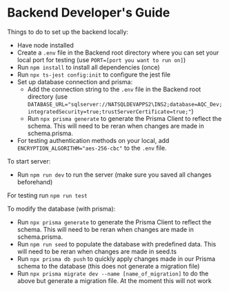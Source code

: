 # Backend Developer's Guide

Things to do to set up the backend locally:

- Have node installed
- Create a `.env` file in the Backend root directory where you can set your local port for testing
  (use `PORT=[port you want to run on]`)
- Run `npm install` to install all dependencies (once)
- Run `npx ts-jest config:init` to configure the jest file
- Set up database connection and prisma:
  - Add the connection string to the `.env` file in the Backend root directory (use `DATABASE_URL="sqlserver://NATSQLDEVAPPS2\INS2;database=AQC_Dev;integratedSecurity=true;trustServerCertificate=true;"`)
  - Run `npx prisma generate` to generate the Prisma Client to reflect the schema. This will need to be reran when changes are made in schema.prisma.
- For testing authentication methods on your local, add `ENCRYPTION_ALGORITHM="aes-256-cbc"` to the `.env` file.

To start server:

- Run `npm run dev` to run the server (make sure you saved all changes beforehand)

For testing run `npm run test`

To modify the database (with prisma):

- Run `npx prisma generate` to generate the Prisma Client to reflect the schema. This will need to be reran when changes are made in schema.prisma.
- Run `npm run seed` to populate the database with predefined data. This will need to be reran when changes are made in seed.ts
- Run `npx prisma db push` to quickly apply changes made in our Prisma schema to the database (this does not generate a migration file)
- Run `npx prisma migrate dev --name [name_of_migration]` to do the above but generate a migration file. At the moment this will not work


